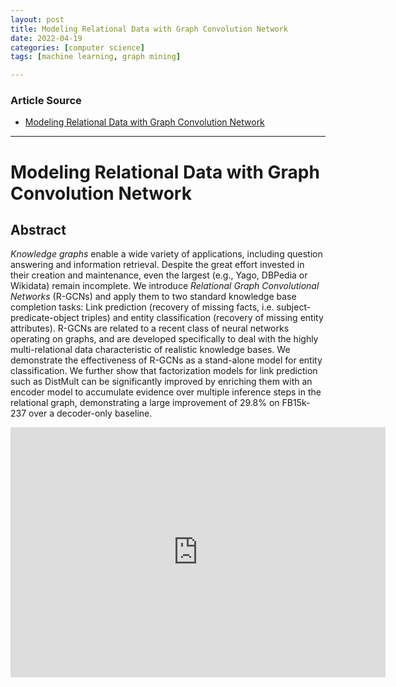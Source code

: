 ```yaml
---
layout: post
title: Modeling Relational Data with Graph Convolution Network
date: 2022-04-19
categories: [computer science]
tags: [machine learning, graph mining]

---
```


### Article Source

* [Modeling Relational Data with Graph Convolution Network](https://www.youtube.com/watch?v=Ys6VdaRguYU)


---

# Modeling Relational Data with Graph Convolution Network


## Abstract

*Knowledge graphs* enable a wide variety of applications, including question answering and information retrieval. Despite the great effort invested in their creation and maintenance, even the largest (e.g., Yago, DBPedia or Wikidata) remain incomplete. We introduce *Relational Graph Convolutional Networks* (R-GCNs) and apply them to two standard knowledge base completion tasks: Link prediction (recovery of missing facts, i.e. subject-predicate-object triples) and entity classification (recovery of missing entity attributes). R-GCNs are related to a recent class of neural networks operating on graphs, and are developed specifically to deal with the highly multi-relational data characteristic of realistic knowledge bases. We demonstrate the effectiveness of R-GCNs as a stand-alone model for entity classification. We further show that factorization models for link prediction such as DistMult can be significantly improved by enriching them with an encoder model to accumulate evidence over multiple inference steps in the relational graph, demonstrating a large improvement of 29.8% on FB15k-237 over a decoder-only baseline.


<iframe width="600" height="400" src="https://www.youtube.com/embed/Ys6VdaRguYU" title="YouTube video player" frameborder="0" allow="accelerometer; autoplay; clipboard-write; encrypted-media; gyroscope; picture-in-picture" allowfullscreen></iframe>